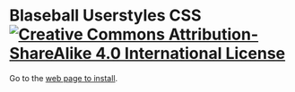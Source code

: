 # Blaseball Userstyles CSS [![Creative Commons Attribution-ShareAlike 4.0 International License](https://i.creativecommons.org/l/by-sa/4.0/88x31.png)](http://creativecommons.org/licenses/by-sa/4.0/)

Go to the [web page to install](https://holmesmr.github.io/Blaseball-Userstyles/).
